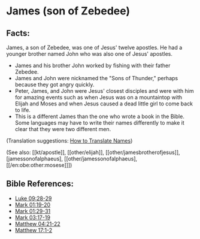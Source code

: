 # James (son of Zebedee) #

## Facts: ##

James, a son of Zebedee, was one of Jesus' twelve apostles. He had a younger brother named John who was also one of Jesus' apostles.

* James and his brother John worked by fishing with their father Zebedee.
* James and John were nicknamed the "Sons of Thunder," perhaps because they got angry quickly.
* Peter, James, and John were Jesus' closest disciples and were with him for amazing events such as when Jesus was on a mountaintop with Elijah and Moses and when Jesus caused a dead little girl to come back to life.
* This is a different James than the one who wrote a book in the Bible. Some languages may have to write their names differently to make it clear that they were two different men.

(Translation suggestions: [How to Translate Names](en/ta-vol1/translate/man/translate-names))

(See also: [[kt/apostle]], [[other/elijah]], [[other/jamesbrotherofjesus]], [jamessonofalphaeus], [[other/jamessonofalphaeus], [[/en:obe:other:mosese]]])

## Bible References: ##

* [Luke 09:28-29](en/tn/luk/help/09/28)
* [Mark 01:19-20](en/tn/mrk/help/01/19)
* [Mark 01:29-31](en/tn/mrk/help/01/29)
* [Mark 03:17-19](en/tn/mrk/help/03/17)
* [Matthew 04:21-22](en/tn/mat/help/04/21)
* [Matthew 17:1-2](en/tn/mat/help/17/01)